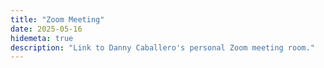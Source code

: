 ```yaml
---
title: "Zoom Meeting"
date: 2025-05-16
hidemeta: true
description: "Link to Danny Caballero's personal Zoom meeting room."
---
```


<script>
  window.location.href = "https://zoom.us/j/8853597062";
</script>